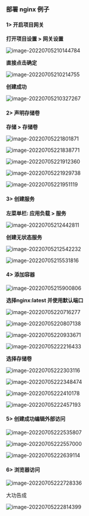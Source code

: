 

### 部署 nginx 例子

#### 1> 开启项目网关

**打开项目设置 > 网关设置**

![image-20220705210144784](images/image-20220705210144784.png)

**直接点击确定**

![image-20220705210214755](images/image-20220705210214755.png)

**创建成功**

![image-20220705210327267](images/image-20220705210327267.png)



#### 2> 声明存储卷

**存储 > 存储卷**

![image-20220705221801871](images/image-20220705221801871.png)

![image-20220705221838771](images/image-20220705221838771.png)

![image-20220705221912360](images/image-20220705221912360.png)

![image-20220705221929738](images/image-20220705221929738.png)

![image-20220705221951119](images/image-20220705221951119.png)



#### 3> 创建服务

**左菜单栏: 应用负载 > 服务** 

![image-20220705212442811](images/image-20220705212442811.png)

**创建无状态服务**

![image-20220705212542232](images/image-20220705212542232.png)

![image-20220705215531816](images/image-20220705215531816.png)

#### 4> 添加容器

![image-20220705215900806](images/image-20220705215900806.png)

**选择nginx:latest 并使用默认端口**

![image-20220705220716277](images/image-20220705220716277.png)

![image-20220705220807138](images/image-20220705220807138.png)



![image-20220705220933671](images/image-20220705220933671.png)



![image-20220705222216433](images/image-20220705222216433.png)

**选择存储卷**

![image-20220705222303116](images/image-20220705222303116.png)



![image-20220705222348474](images/image-20220705222348474.png)



![image-20220705222410178](images/image-20220705222410178.png)

![image-20220705222457193](images/image-20220705222457193.png)



#### 5> 创建成功编辑外部访问

![image-20220705222535807](images/image-20220705222535807.png) 

![image-20220705222557000](images/image-20220705222557000.png)



![image-20220705222639114](images/image-20220705222639114.png)



#### 6> 浏览器访问

![image-20220705222728336](images/image-20220705222728336.png)

大功告成

![image-20220705222814399](images/image-20220705222814399.png)


